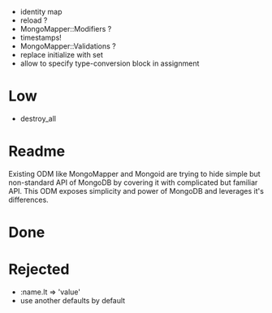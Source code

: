 - identity map
- reload ?
- MongoMapper::Modifiers ?
- timestamps!
- MongoMapper::Validations ?
- replace initialize with set
- allow to specify type-conversion block in assignment 

# Low

- destroy_all

# Readme

Existing ODM like MongoMapper and Mongoid are trying to hide simple but non-standard API of MongoDB by covering it with complicated but familiar API.
This ODM exposes simplicity and power of MongoDB and leverages it's differences.

# Done


# Rejected

- :name.lt => 'value'
- use another defaults by default